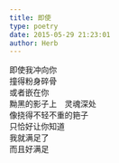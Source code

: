 ```yaml
---  
title: 即使  
type: poetry  
date: 2015-05-29 21:23:01  
author: Herb    
---  
```

即使我冲向你  
撞得粉身碎骨  
或者嵌在你  
黝黑的影子上　灵魂深处  
像挠得不轻不重的筢子  
只恰好让你知道  
我就满足了  
而且好满足